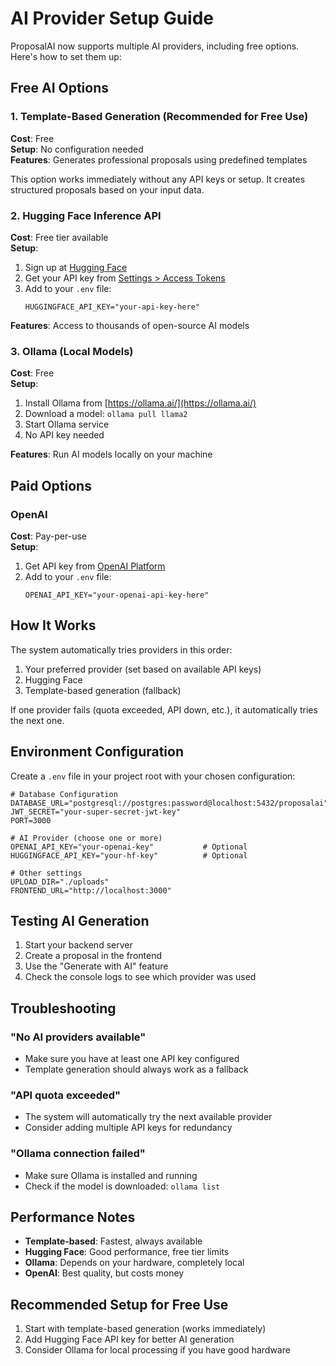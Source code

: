 # AI Provider Setup Guide

ProposalAI now supports multiple AI providers, including free options. Here's how to set them up:

## Free AI Options

### 1. Template-Based Generation (Recommended for Free Use)
**Cost**: Free  
**Setup**: No configuration needed  
**Features**: Generates professional proposals using predefined templates

This option works immediately without any API keys or setup. It creates structured proposals based on your input data.

### 2. Hugging Face Inference API
**Cost**: Free tier available  
**Setup**: 
1. Sign up at [Hugging Face](https://huggingface.co/)
2. Get your API key from [Settings > Access Tokens](https://huggingface.co/settings/tokens)
3. Add to your `.env` file:
   ```
   HUGGINGFACE_API_KEY="your-api-key-here"
   ```

**Features**: Access to thousands of open-source AI models

### 3. Ollama (Local Models)
**Cost**: Free  
**Setup**:
1. Install Ollama from [https://ollama.ai/](https://ollama.ai/)
2. Download a model: `ollama pull llama2`
3. Start Ollama service
4. No API key needed

**Features**: Run AI models locally on your machine

## Paid Options

### OpenAI
**Cost**: Pay-per-use  
**Setup**:
1. Get API key from [OpenAI Platform](https://platform.openai.com/)
2. Add to your `.env` file:
   ```
   OPENAI_API_KEY="your-openai-api-key-here"
   ```

## How It Works

The system automatically tries providers in this order:
1. Your preferred provider (set based on available API keys)
2. Hugging Face
3. Template-based generation (fallback)

If one provider fails (quota exceeded, API down, etc.), it automatically tries the next one.

## Environment Configuration

Create a `.env` file in your project root with your chosen configuration:

```env
# Database Configuration
DATABASE_URL="postgresql://postgres:password@localhost:5432/proposalai"
JWT_SECRET="your-super-secret-jwt-key"
PORT=3000

# AI Provider (choose one or more)
OPENAI_API_KEY="your-openai-key"           # Optional
HUGGINGFACE_API_KEY="your-hf-key"          # Optional

# Other settings
UPLOAD_DIR="./uploads"
FRONTEND_URL="http://localhost:3000"
```

## Testing AI Generation

1. Start your backend server
2. Create a proposal in the frontend
3. Use the "Generate with AI" feature
4. Check the console logs to see which provider was used

## Troubleshooting

### "No AI providers available"
- Make sure you have at least one API key configured
- Template generation should always work as a fallback

### "API quota exceeded"
- The system will automatically try the next available provider
- Consider adding multiple API keys for redundancy

### "Ollama connection failed"
- Make sure Ollama is installed and running
- Check if the model is downloaded: `ollama list`

## Performance Notes

- **Template-based**: Fastest, always available
- **Hugging Face**: Good performance, free tier limits
- **Ollama**: Depends on your hardware, completely local
- **OpenAI**: Best quality, but costs money

## Recommended Setup for Free Use

1. Start with template-based generation (works immediately)
2. Add Hugging Face API key for better AI generation
3. Consider Ollama for local processing if you have good hardware 
